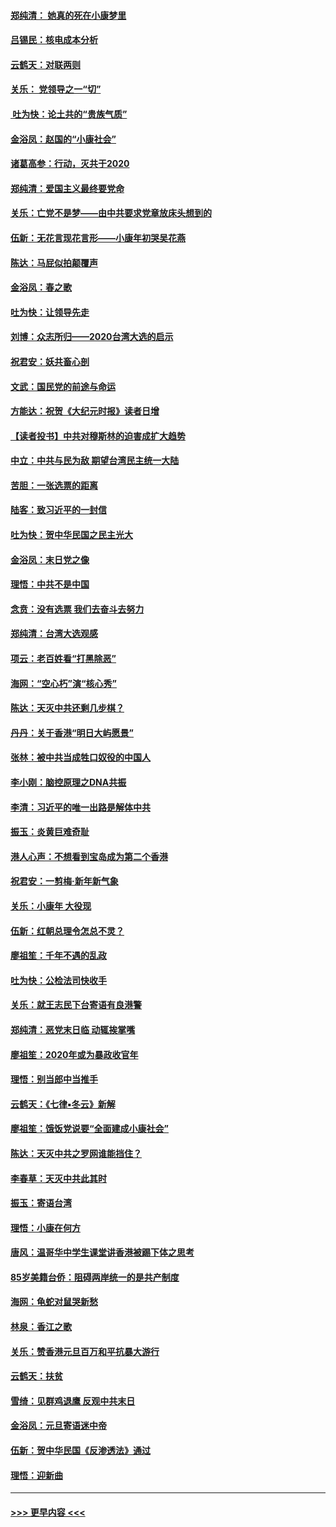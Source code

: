 #### [郑纯清： 她真的死在小康梦里](../pages/nsc993/n11806623.md?t=01210244) 
#### [吕锡民：核电成本分析](../pages/nsc993/n11806284.md?t=01210244) 
#### [云鹤天：对联两则](../pages/nsc993/n11805957.md?t=01210244) 
#### [关乐： 党领导之一“切”](../pages/nsc993/n11804505.md?t=01210244) 
#### [ 吐为快：论土共的“贵族气质”](../pages/nsc993/n11804490.md?t=01210244) 
#### [金浴凤：赵国的“小康社会”](../pages/nsc993/n11804452.md?t=01210244) 
#### [诸葛高参：行动，灭共于2020](../pages/nsc993/n11804120.md?t=01210244) 
#### [郑纯清：爱国主义最终要党命](../pages/nsc993/n11802197.md?t=01210244) 
#### [关乐：亡党不是梦——由中共要求党章放床头想到的](../pages/nsc993/n11802156.md?t=01210244) 
#### [伍新：无花言现花言形——小康年初哭吴花燕](../pages/nsc993/n11800044.md?t=01210244) 
#### [陈达：马屁似拍颠覆声](../pages/nsc993/n11800010.md?t=01210244) 
#### [金浴凤：春之歌](../pages/nsc993/n11797687.md?t=01210244) 
#### [吐为快：让领导先走](../pages/nsc993/n11797512.md?t=01210244) 
#### [刘博：众志所归——2020台湾大选的启示](../pages/nsc993/n11796878.md?t=01210244) 
#### [祝君安：妖共畜心剖](../pages/nsc993/n11794273.md?t=01210244) 
#### [文武：国民党的前途与命运](../pages/nsc993/n11794198.md?t=01210244) 
#### [方能达：祝贺《大纪元时报》读者日增](../pages/nsc993/n11793807.md?t=01210244) 
#### [【读者投书】中共对穆斯林的迫害成扩大趋势](../pages/nsc993/n11791371.md?t=01210244) 
#### [中立：中共与民为敌 期望台湾民主统一大陆](../pages/nsc993/n11790392.md?t=01210244) 
#### [苦胆：一张选票的距离](../pages/nsc993/n11788914.md?t=01210244) 
#### [陆客：致习近平的一封信](../pages/nsc993/n11788867.md?t=01210244) 
#### [吐为快：贺中华民国之民主光大](../pages/nsc993/n11788618.md?t=01210244) 
#### [金浴凤：末日党之像](../pages/nsc993/n11787475.md?t=01210244) 
#### [理悟：中共不是中国](../pages/nsc993/n11787463.md?t=01210244) 
#### [念贲：没有选票  我们去奋斗去努力](../pages/nsc993/n11787398.md?t=01210244) 
#### [郑纯清：台湾大选观感](../pages/nsc993/n11786210.md?t=01210244) 
#### [项云：老百姓看“打黑除恶”](../pages/nsc993/n11785398.md?t=01210244) 
#### [海网：“空心朽”演“核心秀”](../pages/nsc993/n11783874.md?t=01210244) 
#### [陈达：天灭中共还剩几步棋？](../pages/nsc993/n11783719.md?t=01210244) 
#### [丹丹：关于香港“明日大屿愿景”](../pages/nsc993/n11783273.md?t=01210244) 
#### [张林：被中共当成牲口奴役的中国人](../pages/nsc993/n11782397.md?t=01210244) 
#### [李小刚：脑控原理之DNA共振](../pages/nsc993/n11780962.md?t=01210244) 
#### [李清：习近平的唯一出路是解体中共](../pages/nsc993/n11780866.md?t=01210244) 
#### [振玉：炎黄巨难奇耻](../pages/nsc993/n11779632.md?t=01210244) 
#### [港人心声：不想看到宝岛成为第二个香港](../pages/nsc993/n11778817.md?t=01210244) 
#### [祝君安：一剪梅‧新年新气象](../pages/nsc993/n11776340.md?t=01210244) 
#### [关乐：小康年 大役现](../pages/nsc993/n11774213.md?t=01210244) 
#### [伍新：红朝总理令怎总不灵？](../pages/nsc993/n11770813.md?t=01210244) 
#### [廖祖笙：千年不遇的乱政](../pages/nsc993/n11770373.md?t=01210244) 
#### [吐为快：公检法司快收手](../pages/nsc993/n11770359.md?t=01210244) 
#### [关乐：就王志民下台寄语有良港警](../pages/nsc993/n11769903.md?t=01210244) 
#### [郑纯清：恶党末日临 动辄挨掌嘴](../pages/nsc993/n11769356.md?t=01210244) 
#### [廖祖笙：2020年或为暴政收官年](../pages/nsc993/n11768216.md?t=01210244) 
#### [理悟：别当郎中当推手](../pages/nsc993/n11768243.md?t=01210244) 
#### [云鹤天：《七律▪冬云》新解](../pages/nsc993/n11768204.md?t=01210244) 
#### [廖祖笙：饿饭党说要“全面建成小康社会”](../pages/nsc993/n11767482.md?t=01210244) 
#### [陈达：天灭中共之罗网谁能挡住？](../pages/nsc993/n11767465.md?t=01210244) 
#### [李春草：天灭中共此其时](../pages/nsc993/n11767452.md?t=01210244) 
#### [振玉：寄语台湾](../pages/nsc993/n11767432.md?t=01210244) 
#### [理悟：小康在何方](../pages/nsc993/n11767394.md?t=01210244) 
#### [唐风：温哥华中学生课堂讲香港被踢下体之思考](../pages/nsc993/n11766848.md?t=01210244) 
#### [85岁美籍台侨：阻碍两岸统一的是共产制度](../pages/nsc993/n11765043.md?t=01210244) 
#### [海网：龟蛇对鼠哭新愁](../pages/nsc993/n11764895.md?t=01210244) 
#### [林泉：香江之歌](../pages/nsc993/n11764415.md?t=01210244) 
#### [关乐：赞香港元旦百万和平抗暴大游行](../pages/nsc993/n11764382.md?t=01210244) 
#### [云鹤天：扶贫](../pages/nsc993/n11764245.md?t=01210244) 
#### [雪绮：见群鸡退鹰  反观中共末日](../pages/nsc993/n11762112.md?t=01210244) 
#### [金浴凤：元旦寄语迷中帝](../pages/nsc993/n11761788.md?t=01210244) 
#### [伍新：贺中华民国《反渗透法》通过](../pages/nsc993/n11761994.md?t=01210244) 
#### [理悟：迎新曲](../pages/nsc993/n11761152.md?t=01210244) 

----
#### [ >>> 更早内容 <<< ](../indexes/nsc993-earlier.md)
